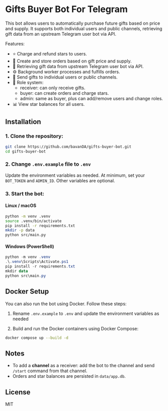 # Gifts Buyer Bot For Telegram

This bot allows users to automatically purchase future gifts based on price and supply. It supports both individual users and public channels, retrieving gift data from an upstream Telegram user bot via API.

Features:

- ⭐ Charge and refund stars to users.
- 🧾 Create and store orders based on gift price and supply.
- 🔄 Retrieving gift data from upstream Telegram user bot via API.
- ⚙️ Background worker processes and fulfills orders.
- 🎁 Send gifts to individual users or public channels.
- 👥 Role system:
  - receiver: can only receive gifts.
  - buyer: can create orders and charge stars.
  - admin: same as buyer, plus can add/remove users and change roles.
- 📊 View star balances for all users.


## Installation

### 1. Clone the repository:
```bash
git clone https://github.com/bavanDA/gifts-buyer-bot.git
cd gifts-buyer-bot
```
### 2. Change `.env.example` file to `.env`
Update the environment variables as needed. At minimum, set your `BOT_TOKEN` and `ADMIN_ID`. Other variables are optional.


### 3. Start the bot:

#### Linux / macOS
```bash
python -m venv .venv
source .venv/bin/activate
pip install -r requirements.txt
mkdir -p data
python src/main.py
```

#### Windows (PowerShell)
```powershell
python -m venv .venv
.\.venv\Scripts\Activate.ps1
pip install -r requirements.txt
mkdir data
python src\main.py
```


## Docker Setup

You can also run the bot using Docker. Follow these steps:


1. Rename `.env.example` to `.env` and update the environment variables as needed

2. Build and run the Docker containers using Docker Compose:
```bash
docker compose up --build -d
```
## Notes

- To add a **channel** as a receiver: add the bot to the channel and send `/start` command from that channel.  
- Orders and star balances are persisted in `data/app.db`.  

## License

MIT